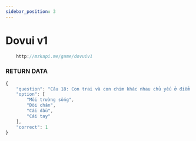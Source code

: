 ```yaml
---
sidebar_position: 3
---
```


# Dovui v1

```jsx title="API Endpoint:"
    http://mzkapi.me/game/dovuiv1
```

### RETURN DATA
```jsx title="http://mzkapi.me/game/dovui"
{
    "question": "Câu 18: Con trai và con chim khác nhau chủ yếu ở điểm nào",
    "option": [
        "Môi trường sống",
        "Đôi chân",
        "Cái đầu",
        "Cái tay"
    ],
    "correct": 1
}
```